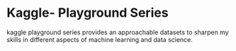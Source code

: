 # Kaggle- Playground Series
kaggle playground series provides an approachable datasets to sharpen my skills in different aspects of machine learning and data science.
